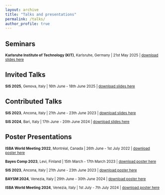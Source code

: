 ```yaml
---
layout: archive
title: "Talks and presentations"
permalink: /talks/
author_profile: true
---
```


## Seminars

<sub>**Karlsruhe Institute of Technology (KIT)**, Karlsruhe, Germany | 21st May 2025 | [download slides here]()</sub>

## Invited Talks

<sub>**SIS 2025**, Genova, Italy | 16th June - 18th June 2025 | [download slides here]()</sub>

## Contributed Talks

<sub>**SIS 2023**, Ancona, Italy | 21th June - 23th June 2023 | [download slides here](https://lucapresicce.github.io/files/Slides_SIS2023.pdf)</sub>

<sub>**SIS 2024**, Bari, Italy | 17th June - 20th June 2024 | [download slides here](https://lucapresicce.github.io/files/Slides_SIS2024.pdf)</sub>

## Poster Presentations

<sub>**ISBA World Meeting 2022**, Montréal, Canada | 26th June - 1st July 2022 | [download poster here](https://lucapresicce.github.io/files/Poster_ISBA2022.pdf)</sub> 
 
<sub>**Bayes Comp 2023**, Levi, Finland | 15th March - 17th March 2023 | [download poster here](https://lucapresicce.github.io/files/Poster_BAYESCOMP2023.pdf)</sub> 

<sub>**SIS 2023**, Ancona, Italy | 21th June - 23th June 2023 | [download poster here](https://lucapresicce.github.io/files/Poster_SIS2023.pdf)</sub>

<sub>**BAYSM 2024**, Venezia, Italy | 29th June - 30th June 2024 | [download poster here](https://lucapresicce.github.io/files/Poster_ISBA2024.pdf)</sub>

<sub>**ISBA World Meeting 2024**, Venezia, Italy | 1st July - 7th July 2024 | [download poster here](https://lucapresicce.github.io/files/Poster_ISBA2024.pdf)</sub> 

<!---
## Invited Talks

<sub>Myrthe Reuver. 7 April 2021. "Hackathons, Shared Tasks, and Papers: Collaboration and Interdisciplinarity with Data on Complex Problems". Free University of Amsterdam, University Library Data Conversations (Online). 
[video](https://www.youtube.com/watch?v=45v9ieLE7a8&t=1s&ab_channel=UniversiteitsbibliotheekVrijeUniversiteit) | [slides](https://myrthereuver.github.io/talks/2.Reuver_Data_Conversations.pdf)</sub> 

## Guest Lectures

<sub>Myrthe Reuver. 25 November 2020. "Finding the Smoke Signal: Smoking Status Extraction & Classification." MA Course "Text Mining", Radboud University Nijmegen (Online).
[slides](https://myrthereuver.github.io/talks/invited_slides.pdf)</sub>
--->
